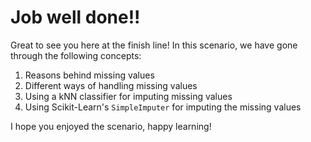# Job well done!!

Great to see you here at the finish line! In this scenario, we have gone through the following concepts:

1. Reasons behind missing values
2. Different ways of handling missing values
3. Using a kNN classifier for imputing missing values
4. Using Scikit-Learn's `SimpleImputer` for imputing the missing values

I hope you enjoyed the scenario, happy learning!
